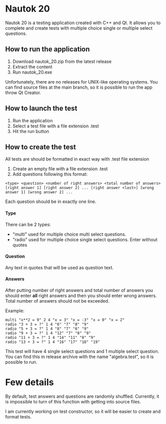 # Nautok 20 
Nautok 20 is a testing application created with C++ and Qt. It allows you to complete and create tests with multiple choice single or multiple select questions.


## How to run the application

1. Download nautok_20.zip from the latest release
2. Extract the content
3. Run nautok_20.exe

Unfortunately, there are no releases for UNIX-like operating systems. You can find source files at the main branch, so it is possible to run the app throw Qt Creator. 

## How to launch the test

1. Run the application
2. Select a test file with a file extension .test
3. Hit the run button

## How to create the test

All tests are should be formatted in exact way with .test file extension

1. Create an empty file with a file extension .test
2. Add questions following this format:
```
<type> <question> <number of right answers> <total number of answers> [right answer 1] [right answer 2] ... [right answer <last>] [wrong answer 1] [wrong answer 2] ...
```
Each question should be in exactly one line.

#### Type
There can be 2 types:
- "multi" used for multiple choice multi select questions.
- "radio" used for multiple choice single select questions.
Enter without quotes
#### Question
Any text in quotes that will be used as question text.

#### Answers
After putting number of right answers and total number of answers you should enter **all** right answers and then you should enter wrong answers. Total number of answers should not be exceeded.

Example: 

```
multi "x**2 = 9" 2 4 "x = 3" "x = -3" "x = 0" "x = 2"
radio "3 + 3 = ?" 1 4 "6" "7" "8" "9"
radio "5 + 3 = ?" 1 4 "8" "7" "6" "9"
radio "9 + 3 = ?" 1 4 "12" "7" "8" "9"
radio "11 + 3 = ?" 1 4 "14" "11" "8" "9"
radio "13 + 3 = ?" 1 4 "16" "17" "18" "19"
```

This test will have 4 single select questions and 1 multiple select question. You can find this in release archive with the name "algebra.test", so it is possible to run.

# Few details
By default, test answers and questions are randomly shuffled. Currently, it is impossible to turn of this function with getting into source files. 

I am currently working on test constructor, so it will be easier to create and format tests.

